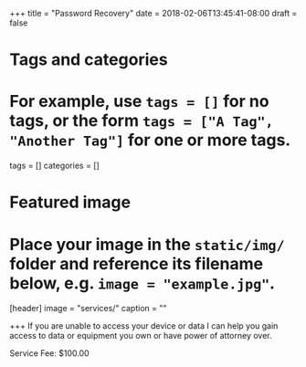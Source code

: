 +++
title = "Password Recovery"
date = 2018-02-06T13:45:41-08:00
draft = false

# Tags and categories
# For example, use `tags = []` for no tags, or the form `tags = ["A Tag", "Another Tag"]` for one or more tags.
tags = []
categories = []

# Featured image
# Place your image in the `static/img/` folder and reference its filename below, e.g. `image = "example.jpg"`.
[header]
image = "services/"
caption = ""

+++
If you are unable to access your device or data I can help you gain access to data or equipment you own or have power of attorney over.

Service Fee: $100.00